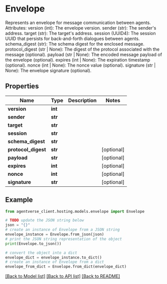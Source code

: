 # Envelope

Represents an envelope for message communication between agents.  Attributes:  version (int): The envelope version.  sender (str): The sender's address.  target (str): The target's address.  session (UUID4): The session UUID that persists for back-and-forth  dialogues between agents.  schema_digest (str): The schema digest for the enclosed message.  protocol_digest (str | None): The digest of the protocol associated with the message  (optional).  payload (str | None): The encoded message payload of the envelope (optional).  expires (int | None): The expiration timestamp (optional).  nonce (int | None): The nonce value (optional).  signature (str | None): The envelope signature (optional).

## Properties

Name | Type | Description | Notes
------------ | ------------- | ------------- | -------------
**version** | **int** |  | 
**sender** | **str** |  | 
**target** | **str** |  | 
**session** | **str** |  | 
**schema_digest** | **str** |  | 
**protocol_digest** | **str** |  | [optional] 
**payload** | **str** |  | [optional] 
**expires** | **int** |  | [optional] 
**nonce** | **int** |  | [optional] 
**signature** | **str** |  | [optional] 

## Example

```python
from agentverse_client.hosting.models.envelope import Envelope

# TODO update the JSON string below
json = "{}"
# create an instance of Envelope from a JSON string
envelope_instance = Envelope.from_json(json)
# print the JSON string representation of the object
print(Envelope.to_json())

# convert the object into a dict
envelope_dict = envelope_instance.to_dict()
# create an instance of Envelope from a dict
envelope_from_dict = Envelope.from_dict(envelope_dict)
```
[[Back to Model list]](../README.md#documentation-for-models) [[Back to API list]](../README.md#documentation-for-api-endpoints) [[Back to README]](../README.md)


